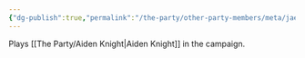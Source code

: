 ```yaml
---
{"dg-publish":true,"permalink":"/the-party/other-party-members/meta/jae-knight/","tags":["Player"],"updated":"2025-06-10T19:04:48.822+01:00"}
---
```


Plays [[The Party/Aiden Knight\|Aiden Knight]] in the campaign.